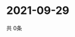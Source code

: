 # 2021-09-29
  共 0条

  <!-- BEGIN -->
  <!-- 最后更新时间Wed Sep 29 2021 04:04:56 GMT+0000 (Coordinated Universal Time) -->
  
  <!-- END -->
  
  